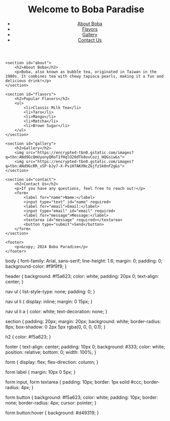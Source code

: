 <!DOCTYPE html>
<html lang="en">
<head>
    <meta charset="UTF-8">
    <meta name="viewport" content="width=device-width, initial-scale=1.0">
    <title>Boba Tea</title>
    <link rel="stylesheet" href="styles.css">
</head>
<body>
    <header>
        <h1>Welcome to Boba Paradise</h1>
        <nav>
            <ul>
                <li><a href="#about">About Boba</a></li>
                <li><a href="#flavors">Flavors</a></li>
                <li><a href="#gallery">Gallery</a></li>
                <li><a href="#contact">Contact Us</a></li>
            </ul>
        </nav>
    </header>

    <section id="about">
        <h2>About Boba</h2>
        <p>Boba, also known as bubble tea, originated in Taiwan in the 1980s. It combines tea with chewy tapioca pearls, making it a fun and delicious drink!</p>
    </section>

    <section id="flavors">
        <h2>Popular Flavors</h2>
        <ul>
            <li>Classic Milk Tea</li>
            <li>Taro</li>
            <li>Mango</li>
            <li>Matcha</li>
            <li>Brown Sugar</li>
        </ul>
    </section>

    <section id="gallery">
        <h2>Gallery</h2>
        <img src="https://encrypted-tbn0.gstatic.com/images?q=tbn:ANd9GcQmUyonyQRoT1fHqlO20dTk8ovCozj_HQGsiw&s">
        <img src="https://encrypted-tbn0.gstatic.com/images?q=tbn:ANd9GcRR_vSP-bJy7-X-PviH7AKXNcZGjfzSk0nF2g&s">
    </section>

    <section id="contact">
        <h2>Contact Us</h2>
        <p>If you have any questions, feel free to reach out!</p>
        <form>
            <label for="name">Name:</label>
            <input type="text" id="name" required>
            <label for="email">Email:</label>
            <input type="email" id="email" required>
            <label for="message">Message:</label>
            <textarea id="message" required></textarea>
            <button type="submit">Send</button>
        </form>
    </section>

    <footer>
        <p>&copy; 2024 Boba Paradise</p>
    </footer>
</body>
</html>

body {
    font-family: Arial, sans-serif;
    line-height: 1.6;
    margin: 0;
    padding: 0;
    background-color: #f9f9f9;
}

header {
    background: #f5a623;
    color: white;
    padding: 20px 0;
    text-align: center;
}

nav ul {
    list-style-type: none;
    padding: 0;
}

nav ul li {
    display: inline;
    margin: 0 15px;
}

nav ul li a {
    color: white;
    text-decoration: none;
}

section {
    padding: 20px;
    margin: 20px;
    background: white;
    border-radius: 8px;
    box-shadow: 0 2px 5px rgba(0, 0, 0, 0.1);
}

h2 {
    color: #f5a623;
}

footer {
    text-align: center;
    padding: 10px 0;
    background: #333;
    color: white;
    position: relative;
    bottom: 0;
    width: 100%;
}

form {
    display: flex;
    flex-direction: column;
}

form label {
    margin: 10px 0 5px;
}

form input, form textarea {
    padding: 10px;
    border: 1px solid #ccc;
    border-radius: 4px;
}

form button {
    background: #f5a623;
    color: white;
    padding: 10px;
    border: none;
    border-radius: 4px;
    cursor: pointer;
}

form button:hover {
    background: #d49319;
}
